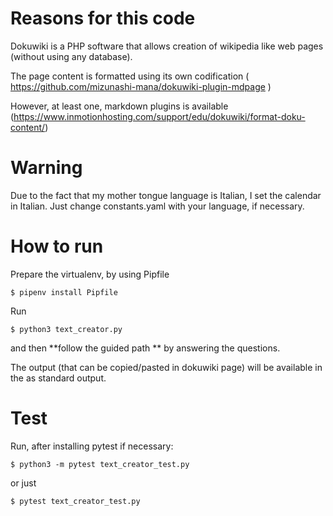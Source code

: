 # Reasons for this code

Dokuwiki is a PHP software that allows creation of wikipedia like web pages (without using any database).

The page content is formatted using its own codification (
https://github.com/mizunashi-mana/dokuwiki-plugin-mdpage )

However, at least one, markdown plugins is available (https://www.inmotionhosting.com/support/edu/dokuwiki/format-doku-content/)

# Warning
Due to the fact that my mother tongue language is Italian, I set the calendar in Italian. 
Just change constants.yaml with your language, if necessary. 

# How to run

Prepare the virtualenv, by using Pipfile

    $ pipenv install Pipfile

Run

    $ python3 text_creator.py

and then **follow the guided path ** by answering the questions.
 
The output (that can be copied/pasted in dokuwiki page) will be available in the as standard output.

# Test 
Run, after installing pytest if necessary: 

    $ python3 -m pytest text_creator_test.py

or just 

    $ pytest text_creator_test.py
